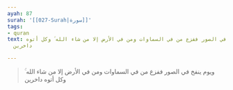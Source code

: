 ```yaml
---
ayah: 87
surah: '[[027-Surah|سورة]]'
tags:
- quran
text: ويوم ينفخ في الصور ففزع من في السماوات ومن في الأرض إلا من شاء الله ۚ وكل أتوه
  داخرين

---
```

> ويوم ينفخ في الصور ففزع من في السماوات ومن في الأرض إلا من شاء الله ۚ وكل أتوه داخرين
